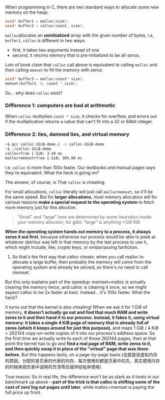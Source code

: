 When programming in C, there are two standard ways to allocate some new memory on the heap:
```c
void* buffer1 = malloc(size);
void* buffer2 = calloc(count, size);
```

`malloc`allocates an **uninitialized** array with the given number of bytes, i.e, `buffer1`.
`calloc` is different in two ways:
- first, it takes two arguments instead of one
- second, it returns memory that is pre-initialized to be all-zeros.

Lots of book claim that `calloc` call above is equivalent to calling `malloc` and then calling `memset` to fill the memory with zeros:
```c
void* buffer3 = malloc(count* size);
memset(buffer3, 0, count * size);
```

So... why does `calloc` exist?

### Difference 1: computers are bad at arithmetic
When `calloc` multiplies `count * size`, it checks for overflow, and errors out if the multiplication returns a value that can't fit into a 32 or 64bit integer.

### Difference 2: lies, damned lies, and virtual memory
```bash
~$ gcc calloc-1GiB-demo.c -o calloc-1GiB-demo
~$ ./calloc-1GiB-demo
calloc+free 1 GiB: 3.44 ms
malloc+memset+free 1 GiB: 365.00 ms
```

i.e. `calloc` is more than 100x faster. Our textbooks and manual pages says they're equivalent. What the heck is going on?

The answer, of course, is That `calloc` is cheating.

For small allocations, `calloc` literally will just call `malloc+memset`, so it'll be the same speed. But for **larger allocations**, most memory allocators will for various reasons **make a special request to the operating system** to fetch more memory just for this alloction.
>"Small" and "large" here are determined by some heuristics inside your memory allocator; for glibc "large" is anything >128 KiB

**When the operating system hands out memory to a process, it always zeros it out first**, because otherwise our process would be able to peek at whatever detritus was left in that memory by the last process to use it, which might include, like, crypto keys, or embarrassing fanfiction. 

1. So that's the first way that calloc cheats: when you call malloc to allocate a large buffer, then probably the memory will come from the operating system and already be zeroed, so there's no need to call memset.

But this only explains part of the speedup: memset+malloc is actually clearing the memory twice, and calloc is clearing it once, so we might expect calloc to be 2x faster at best. Instead... it's 100x faster. What the heck?

It turns out that the kernel is also cheating! When we ask it for 1 GiB of memory, **it doesn't actually go out and find that much RAM and write zeros to it and then hand it to our process. Instead, it fakes it, using virtual memory: it takes a single 4 KiB page of memory that is already full of zeros (which it keeps around for just this purpose)**, and maps 1 GiB / 4 KiB = 262144 copy-on-write copies of it into our process's address space. So the first time we actually write to each of those 262144 pages, then at that point the kernel has to go and **find a real page of RAM, write zeros to it, and then quickly swap it in place of the "virtual" page that was there before.** But this happens lazily, on a page-by-page basis.(也就是说虚拟内存的原因，分配的是页表的代表的内存，每次使用的都是页表中的页，真实使用内存的时候再把页表中调用的页清零后提供给程序使用)

True reason:
So in real life, the difference won't be as stark as it looks in our benchmark up above – **part of the trick is that calloc is shifting some of the cost of zero'ing out pages until later**, while malloc+memset is paying the full price up front. 

